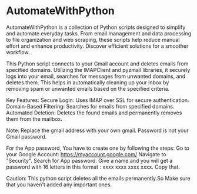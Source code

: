 # AutomateWithPython
AutomateWithPython is a collection of Python scripts designed to simplify and automate everyday tasks. From email management and data processing to file organization and web scraping, these scripts help reduce manual effort and enhance productivity. Discover efficient solutions for a smoother workflow.


This Python script connects to your Gmail account and deletes emails from specified domains. Utilizing the IMAPClient and pyzmail libraries, it securely logs into your email, searches for messages from unwanted domains, and deletes them. This helps in automatically cleaning up your inbox by removing spam or unwanted emails based on the specified criteria.


Key Features:
Secure Login: Uses IMAP over SSL for secure authentication.
Domain-Based Filtering: Searches for emails from specified domains.
Automated Deletion: Deletes the found emails and permanently removes them from the mailbox.


Note:
Replace the gmail address with your own gmail. 
Password is not your Gmail password. 


For the App password, You have to create one by following the steps:
  Go to your Google Account: https://myaccount.google.com/
  Navigate to "Security".
  Search for App password.
  Give a name and you will get a password with 16 letters in this format : xxxx xxxx xxxx xxxx. 
  Copy that.


Caution:
This python script deletes all the emails permanently.So Make sure that you haven't added any important ones.

